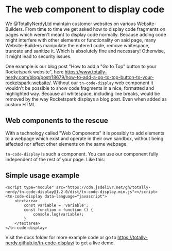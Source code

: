 # The web component to display code

We @TotallyNerdyLtd maintain customer websites on various Website-Builders. From time to time we get asked how to
display code fragments on pages which weren't meant to display code normally.
Because adding code might interfere with other elements or functionality on said page, many Website-Builders manipulate
the entered code, remove whitespace, truncate and sanitize it. Which is absolutely fine and necessary! Otherwise, it
might lead to security issues.

One example is our blog post "How to add a "Go to Top" button to your Rocketspark website",
here https://www.totally-nerdy.com/blog/post/18679/how-to-add-a-go-to-top-button-to-your-rocketspark-website/. Without
our `tn-code-display` web component it wouldn't be possible to show code fragments in a nice, formatted and highlighted
way. Because all whitespace, including line breaks, would be removed by the way Rocketspark displays a blog post. Even
when added as custom HTML.

## Web components to the rescue

With a technology called "Web Components" it is possibly to add elements to a webpage which exist and operate in their
own sandbox, without being affected nor affect other elements on the same webpage.

`tn-code-display` is such a component. You can use our component fully independent of the rest of your page. Like this:

## Simple usage example

```
<script type="module" src="https://cdn.jsdelivr.net/gh/totally-nerdy/tn-code-display@1.2.0/dist/tn-code-display.min.js"></script>
<tn-code-display data-language="javascript">
    <textarea>
        const variable = 'variable';
        const function = function () {
            console.log(variable);
        }
    </textarea>
</tn-code-display>
```

Visit the docs folder for more example code or go to https://totally-nerdy.github.io/tn-code-display/ to get a live
demo.
